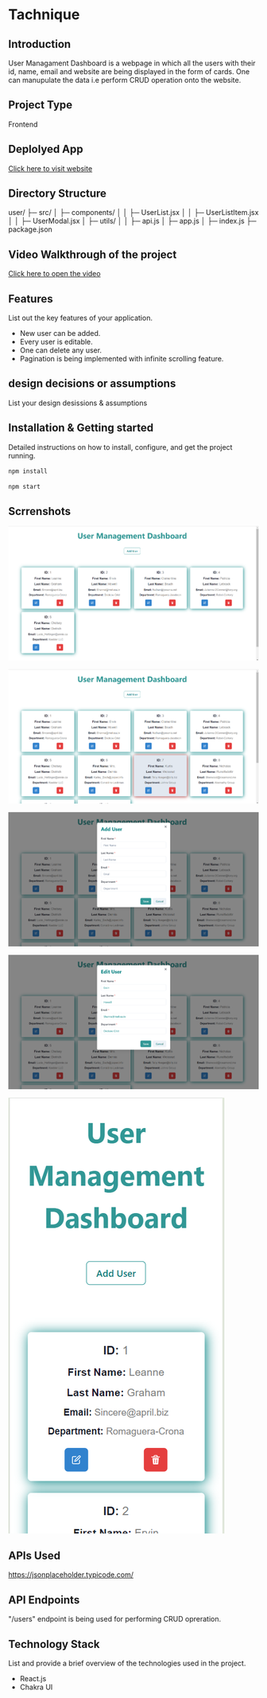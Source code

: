 # Tachnique

## Introduction
User Managament Dashboard is a webpage in which all the users with their id, name, email and website are being displayed in the form of cards. One can manupulate the data i.e perform CRUD operation onto the website.  

## Project Type

Frontend 

## Deplolyed App

[Click here to visit website](https://user-rho-eight.vercel.app/)

## Directory Structure
user/
├─ src/
│ ├─ components/
│ │ ├─ UserList.jsx
│ │ ├─ UserListItem.jsx
│ │ ├─ UserModal.jsx
│ ├─ utils/
│ │ ├─ api.js
│ ├─ app.js
│ ├─ index.js
├─ package.json

## Video Walkthrough of the project

[Click here to open the video](https://drive.google.com/file/d/15Be3c8RmQCd9ftz6CxcLpzIF1W2LDzgg/view?usp=sharing)

## Features
List out the key features of your application.

- New user can be added.
- Every user is editable.
- One can delete any user.
- Pagination is being implemented with infinite scrolling feature.

## design decisions or assumptions
List your design desissions & assumptions

## Installation & Getting started
Detailed instructions on how to install, configure, and get the project running. 

```bash
npm install 
```

```bash
npm start
```

## Scrrenshots

![DashBoard](./src/assets/DashBoard.png)

![DashBoard after scroll](./src/assets/DashBoard_after_scroll.png)

![Add user modal](./src/assets/Add_modal.png)

![Edit user modal](./src/assets/Edit_modal.png)

![Mobile Screen](./src/assets/Mobile_screen.png)

## APIs Used

https://jsonplaceholder.typicode.com/

## API Endpoints

"/users" endpoint is being used for performing CRUD opreration.

## Technology Stack
List and provide a brief overview of the technologies used in the project.

- React.js
- Chakra UI